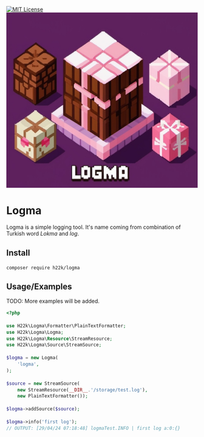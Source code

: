 [![MIT License](https://img.shields.io/badge/License-MIT-green.svg)](https://choosealicense.com/licenses/mit/)
![Monolog](assets/logma.jpeg)




# Logma

Logma is a simple logging tool. It's name coming from combination of Turkish word _Lokma_ and _log_.

## Install
`composer require h22k/logma`

## Usage/Examples
TODO: More examples will be added.



```php
<?php

use H22k\Logma\Formatter\PlainTextFormatter;
use H22k\Logma\Logma;
use H22k\Logma\Resource\StreamResource;
use H22k\Logma\Source\StreamSource;

$logma = new Logma(
    'logma',
);

$source = new StreamSource(
    new StreamResource(__DIR__.'/storage/test.log'), 
    new PlainTextFormatter());

$logma->addSource($source);

$logma->info('first log'); 
// OUTPUT: [29/04/24 07:18:48] logmaTest.INFO | first log a:0:{}
```
